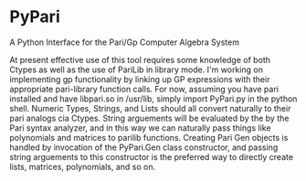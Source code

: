 PyPari
======

A Python Interface for the Pari/Gp Computer Algebra System

At present effective use of this tool requires some knowledge of both Ctypes as well as the use of PariLib in library mode.
I'm working on implementing gp functionality by linking up GP expressions with their appropriate pari-library function calls.
For now, assuming you have pari installed and have libpari.so in /usr/lib, simply import PyPari.py in the python shell.
Numeric Types, Strings, and Lists should all convert naturally to their pari analogs cia Ctypes. String arguements will be evaluated by the by the Pari syntax analyzer, and in this way we can naturally pass things like polynomials and matrices to parilib functions. Creating Pari Gen objects is handled by invocation of the PyPari.Gen class constructor, and passing string arguements to this constructor is the preferred way to directly create lists, matrices, polynomials, and so on. 
